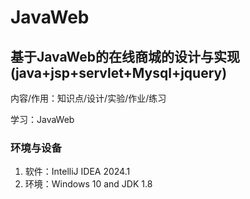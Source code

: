 # JavaWeb
## 基于JavaWeb的在线商城的设计与实现(java+jsp+servlet+Mysql+jquery)
内容/作用：知识点/设计/实验/作业/练习

学习：JavaWeb
### 环境与设备
1. 软件：IntelliJ IDEA 2024.1
2. 环境：Windows 10 and JDK 1.8
